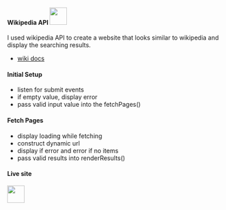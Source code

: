 

#### Wikipedia API  <a href="https://wikipedia-shish.netlify.app/"><img src='https://upload.wikimedia.org/wikipedia/commons/4/4a/WikiGif.gif'  height='40'></a>

I used wikipedia API to create a website that looks similar to wikipedia and display the searching results.
- [wiki docs](https://www.mediawiki.org/wiki/API:Main_page)

#### Initial Setup

- listen for submit events
- if empty value, display error
- pass valid input value into the fetchPages()

#### Fetch Pages

- display loading while fetching
- construct dynamic url
- display if error and error if no items
- pass valid results into renderResults()

#### Live site
  <a href="https://wikipedia-shish.netlify.app/"><img src='https://cdn.jsdelivr.net/npm/simple-icons@3.0.1/icons/netlify.svg'  height='40'></a>


